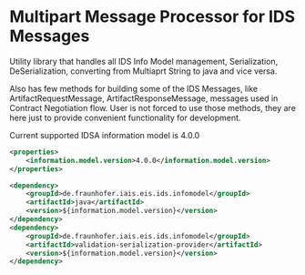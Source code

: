 # Multipart Message Processor for IDS Messages

Utility library that handles all IDS Info Model management, Serialization, DeSerialization, converting from Multiaprt String to java and vice versa.

Also has few methods for building some of the IDS Messages, like ArtifactRequestMessage, ArtifactResponseMessage, messages used in Contract Negotiation flow. User is not forced to use those methods, they are here just to provide convenient functionality for development.

Current supported IDSA information model is 4.0.0

```xml
<properties>
	<information.model.version>4.0.0</information.model.version>
</properties>

<dependency>
	<groupId>de.fraunhofer.iais.eis.ids.infomodel</groupId>
	<artifactId>java</artifactId>
	<version>${information.model.version}</version>
</dependency>
<dependency>
    <groupId>de.fraunhofer.iais.eis.ids.infomodel</groupId>
    <artifactId>validation-serialization-provider</artifactId>
    <version>${information.model.version}</version>
</dependency>
```
